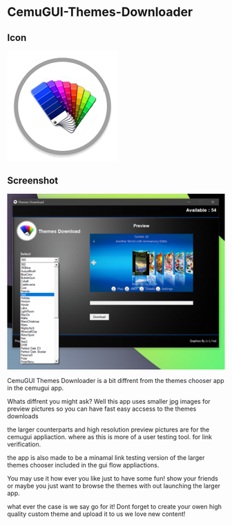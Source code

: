 # CemuGUI-Themes-Downloader

## Icon

![Screenshot](https://github.com/jackrabbit72380/CemuGUI-Themes-Downloader/blob/main/theme.png)

## Screenshot

![Screenshot](https://github.com/jackrabbit72380/CemuGUI-Themes-Downloader/blob/main/Screenshot.png)

CemuGUI Themes Downloader is a bit diffrent from the themes chooser app in the cemugui app.

Whats diffrent you might ask? Well this app uses smaller jpg images for preview pictures so you can have fast easy accsess to the themes downloads 

the larger counterparts and high resolution preview pictures are for the cemugui appliaction. where as this is more of a user testing tool. for link verification. 

the app is also made to be a minamal link testing version of the larger themes chooser included in the gui flow appliactions.

You may use it how ever you like just to have some fun! show your friends or maybe you just want to browse the themes with out launching the larger app.

what ever the case is we say go for it! Dont forget to create your owen high quality custom theme and upload it to us we love new content!

